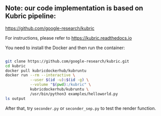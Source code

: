 ## Note: our code implementation is based on Kubric pipeline:
https://github.com/google-research/kubric


For instructions, please refer to https://kubric.readthedocs.io

You need to install the Docker and then run the container:
```bash

git clone https://github.com/google-research/kubric.git
cd kubric
docker pull kubricdockerhub/kubruntu
docker run --rm --interactive \
           --user $(id -u):$(id -g) \
           --volume "$(pwd):/kubric" \
           kubricdockerhub/kubruntu \
           /usr/bin/python3 examples/helloworld.py
ls output
```

After that, try `seconder.py` or `seconder_sep.py` to test the render function.

